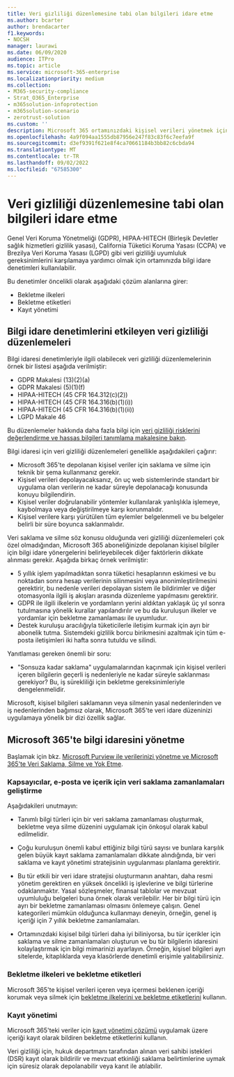 ```yaml
---
title: Veri gizliliği düzenlemesine tabi olan bilgileri idare etme
ms.author: bcarter
author: brendacarter
f1.keywords:
- NOCSH
manager: laurawi
ms.date: 06/09/2020
audience: ITPro
ms.topic: article
ms.service: microsoft-365-enterprise
ms.localizationpriority: medium
ms.collection:
- M365-security-compliance
- Strat_O365_Enterprise
- m365solution-infoprotection
- m365solution-scenario
- zerotrust-solution
ms.custom: ''
description: Microsoft 365 ortamınızdaki kişisel verileri yönetmek için Microsoft 365 bekletme etiketlerini ve ilkelerini kullanın.
ms.openlocfilehash: 4a9f094aa1555db87956e247f83c83f6c7eefa9f
ms.sourcegitcommit: d3ef9391f621e8f4ca70661184b3bb82c6cbda94
ms.translationtype: MT
ms.contentlocale: tr-TR
ms.lasthandoff: 09/02/2022
ms.locfileid: "67585300"
---
```

# <a name="govern-information-subject-to-data-privacy-regulation"></a>Veri gizliliği düzenlemesine tabi olan bilgileri idare etme

Genel Veri Koruma Yönetmeliği (GDPR), HIPAA-HITECH (Birleşik Devletler sağlık hizmetleri gizlilik yasası), California Tüketici Koruma Yasası (CCPA) ve Brezilya Veri Koruma Yasası (LGPD) gibi veri gizliliği uyumluluk gereksinimlerini karşılamaya yardımcı olmak için ortamınızda bilgi idare denetimleri kullanılabilir. 

Bu denetimler öncelikli olarak aşağıdaki çözüm alanlarına girer:

- Bekletme ilkeleri
- Bekletme etiketleri
- Kayıt yönetimi

## <a name="data-privacy-regulations-impacting-information-governance-controls"></a>Bilgi idare denetimlerini etkileyen veri gizliliği düzenlemeleri

Bilgi idaresi denetimleriyle ilgili olabilecek veri gizliliği düzenlemelerinin örnek bir listesi aşağıda verilmiştir:

- GDPR Makalesi (13)(2)(a)
- GDPR Makalesi (5)(1)(f)
- HIPAA-HITECH (45 CFR 164.312(c)(2))
- HIPAA-HITECH (45 CFR 164.316(b)(1)(i))
- HIPAA-HITECH (45 CFR 164.316(b)(1)(ii))
- LGPD Makale 46

Bu düzenlemeler hakkında daha fazla bilgi için [veri gizliliği risklerini değerlendirme ve hassas bilgileri tanımlama makalesine bakın](information-protection-deploy-assess.md).

Bilgi idaresi için veri gizliliği düzenlemeleri genellikle aşağıdakileri çağırır:

- Microsoft 365'te depolanan kişisel veriler için saklama ve silme için teknik bir şema kullanmanız gerekir.
- Kişisel verileri depolayacaksanız, ön uç web sistemlerinde standart bir uygulama olan verilerin ne kadar süreyle depolanacağı konusunda konuyu bilgilendirin.
- Kişisel veriler doğrulanabilir yöntemler kullanılarak yanlışlıkla işlemeye, kaybolmaya veya değiştirilmeye karşı korunmalıdır.
- Kişisel verilere karşı yürütülen tüm eylemler belgelenmeli ve bu belgeler belirli bir süre boyunca saklanmalıdır.

Veri saklama ve silme söz konusu olduğunda veri gizliliği düzenlemeleri çok özel olmadığından, Microsoft 365 aboneliğinizde depolanan kişisel bilgiler için bilgi idare yönergelerini belirleyebilecek diğer faktörlerin dikkate alınması gerekir. Aşağıda birkaç örnek verilmiştir:

- 5 yıllık işlem yapılmadıktan sonra tüketici hesaplarının eskimesi ve bu noktadan sonra hesap verilerinin silinmesini veya anonimleştirilmesini gerektirir, bu nedenle verileri depolayan sistem ile bildirimler ve diğer otomasyonla ilgili iş akışları arasında düzenleme yapılmasını gerektirir.
- GDPR ile ilgili ilkelerin ve yordamların yerini aldıktan yaklaşık üç yıl sonra tutulmasına yönelik kurallar yapılandırılır ve bu da kuruluşun ilkeler ve yordamlar için bekletme zamanlaması ile uyumludur.
- Destek kuruluşu aracılığıyla tüketicilerle iletişim kurmak için ayrı bir abonelik tutma. Sistemdeki gizlilik borcu birikmesini azaltmak için tüm e-posta iletişimleri iki hafta sonra tutuldu ve silindi.

Yanıtlaması gereken önemli bir soru: 

- "Sonsuza kadar saklama" uygulamalarından kaçınmak için kişisel verileri içeren bilgilerin geçerli iş nedenleriyle ne kadar süreyle saklanması gerekiyor? Bu, iş sürekliliği için bekletme gereksinimleriyle dengelenmelidir.

Microsoft, kişisel bilgileri saklamanın veya silmenin yasal nedenlerinden ve iş nedenlerinden bağımsız olarak, Microsoft 365'te veri idare düzeninizi uygulamaya yönelik bir dizi özellik sağlar.

## <a name="managing-information-governance-in-microsoft-365"></a>Microsoft 365'te bilgi idaresini yönetme

Başlamak için bkz. [Microsoft Purview ile verilerinizi yönetme ve Microsoft](../compliance/manage-data-governance.md) [365'te Veri Saklama, Silme ve Yok Etme](/office365/Enterprise/office-365-data-retention-deletion-and-destruction-overview).

### <a name="develop-data-retention-schedules-for-containers-email-and-content"></a>Kapsayıcılar, e-posta ve içerik için veri saklama zamanlamaları geliştirme

Aşağıdakileri unutmayın:

- Tanımlı bilgi türleri için bir veri saklama zamanlaması oluşturmak, bekletme veya silme düzenini uygulamak için önkoşul olarak kabul edilmelidir.

- Çoğu kuruluşun önemli kabul ettiğiniz bilgi türü sayısı ve bunlara karşılık gelen büyük kayıt saklama zamanlamaları dikkate alındığında, bir veri saklama ve kayıt yönetimi stratejisinin uygulanması planlama gerektirir. 

- Bu tür etkili bir veri idare stratejisi oluşturmanın anahtarı, daha resmi yönetim gerektiren en yüksek öncelikli iş işlevlerine ve bilgi türlerine odaklanmaktır. Yasal sözleşmeler, finansal tablolar ve mevzuat uyumluluğu belgeleri buna örnek olarak verilebilir. Her bir bilgi türü için ayrı bir bekletme zamanlaması olmasını önlemeye çalışın. Genel kategorileri mümkün olduğunca kullanmayı deneyin, örneğin, genel iş içeriği için 7 yıllık bekletme zamanlamaları.

- Ortamınızdaki kişisel bilgi türleri daha iyi biliniyorsa, bu tür içerikler için saklama ve silme zamanlamaları oluşturun ve bu tür bilgilerin idaresini kolaylaştırmak için bilgi mimarinizi ayarlayın. Örneğin, kişisel bilgileri ayrı sitelerde, kitaplıklarda veya klasörlerde denetimli erişimle yalıtabilirsiniz.

### <a name="retention-policies-and-retention-labels"></a>Bekletme ilkeleri ve bekletme etiketleri

Microsoft 365'te kişisel verileri içeren veya içermesi beklenen içeriği korumak veya silmek için [bekletme ilkelerini ve bekletme etiketlerini](../compliance/retention.md) kullanın.

### <a name="records-management"></a>Kayıt yönetimi

Microsoft 365'teki veriler için [kayıt yönetimi çözümü](../compliance/records-management.md) uygulamak üzere içeriği kayıt olarak bildiren bekletme etiketlerini kullanın.

Veri gizliliği için, hukuk departmanı tarafından alınan veri sahibi istekleri (DSR) kayıt olarak bildirilir ve mevzuat etkinliği saklama belirtimlerine uymak için süresiz olarak depolanabilir veya kanıt ile atılabilir.